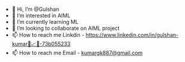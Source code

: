 - 👋 Hi, I’m @Gulshan
- 👀 I’m interested in AIML
- 🌱 I’m currently learning ML
- 💞️ I’m looking to collaborate on AIML project
- 📫 How to reach me Linkdin - https://www.linkedin.com/in/gulshan-kumar🤖📈🐍-73b055233
- 📫 How to reach me Email - kumargk887@gmail.com
<!---
Gulshan256/Gulshan256 is a ✨ special ✨ repository because its `README.md` (this file) appears on your GitHub profile.
You can click the Preview link to take a look at your changes.
--->
